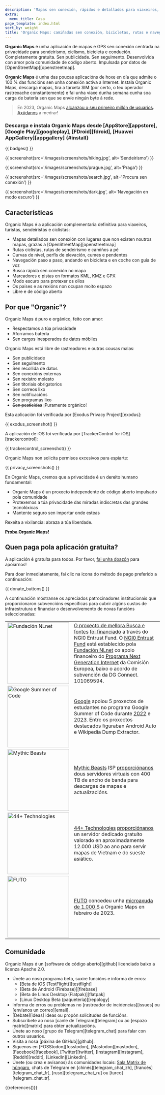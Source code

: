 ```yaml
---
description: 'Mapas sen conexión, rápidos e detallados para viaxeiros, turistas, condutores, sendeiristas e ciclistas creados polos fundadores de MapsWithMe (Maps.Me).'
extra:
  menu_title: Casa
page_template: index.html
sort_by: weight
title: 'Organic Maps: camiñadas sen conexión, bicicletas, rutas e navegación'
---
```


**Organic Maps** é unha aplicación de mapas e GPS sen conexión centrada na privacidade para sendeirismo, ciclismo, bicicleta e condución. Completamente gratuíta. Sen publicidade. Sen seguimento. Desenvolvida con amor pola comunidade de código aberto. Impulsada por datos de [OpenStreetMap][openstreetmap].

**Organic Maps** é unha das poucas aplicacións de hoxe en día que admite o 100 % das funcións sen unha conexión activa a Internet. Instala Organic Maps, descarga mapas, tira a tarxeta SIM (por certo, o teu operador rastrexache constantemente) e fai unha viaxe dunha semana cunha soa carga de batería sen que se envíe ningún byte á rede.

> En 2023, Organic Maps [alcanzou o seu primeiro millón de usuarios](@/news/2023-12-23/281/index.md). [Axúdanos](@/donate/index.md) a medrar!

### Descarga e instala Organic Maps desde [AppStore][appstore], [Google Play][googleplay], [FDroid][fdroid], [Huawei AppGallery][appgallery] {#install}

{{ badges() }}

{{ screenshot(src='/images/screenshots/hiking.jpg', alt='Sendeirismo') }}

{{ screenshot(src='/images/screenshots/prague.jpg', alt='Praga') }}

{{ screenshot(src='/images/screenshots/search.jpg', alt='Procura sen conexión') }}

{{ screenshot(src='/images/screenshots/dark.jpg', alt='Navegación en modo escuro') }}

## Características

Organic Maps é a aplicación complementaria definitiva para viaxeiros,
turistas, sendeiristas e ciclistas:

- Mapas detallados sen conexión con lugares que non existen noutros mapas,
  grazas a [OpenStreetMap][openstreetmap]
- Rutas ciclistas, rutas de sendeirismo e camiños a pé
- Curvas de nivel, perfís de elevación, cumes e pendentes
- Navegación paso a paso, andando en bicicleta e en coche con guía de voz
- Busca rápida sen conexión no mapa
- Marcadores e pistas en formatos KML, KMZ e GPX
- Modo escuro para protexer os ollos
- Os países e as rexións non ocupan moito espazo
- Libre e de código aberto

## Por que "Organic"?

Organic Maps é puro e orgánico, feito con amor:

- Respectamos a túa privacidade
- Aforramos batería
- Sen cargos inesperados de datos móbiles

Organic Maps está libre de rastreadores e outras cousas malas:

- Sen publicidade
- Sen seguimento
- Sen recollida de datos
- Sen conexións externas
- Sen rexistro molesto
- Sen titoriais obrigatorios
- Sen correos lixo
- Sen notificacións
- Sen programas lixo
- ~~Sen pesticidas~~ ¡Puramente orgánico!

Esta aplicación foi verificada por [Exodus Privacy Project][exodus]:

{{ exodus_screenshot() }}

A aplicación de iOS foi verificada por [TrackerControl for iOS][trackercontrol]:

{{ trackercontrol_screenshot() }}

Organic Maps non solicita permisos excesivos para espiarte:

{{ privacy_screenshots() }}

En Organic Maps, cremos que a privacidade é un dereito humano fundamental:

- Organic Maps é un proxecto independente de código aberto impulsado pola comunidade
- Protexemos a túa privacidade das miradas indiscretas das grandes tecnolóxicas
- Mantente seguro sen importar onde esteas

Rexeita a vixilancia: abraza a túa liberdade.

**[Proba Organic Maps!](#install)**

## Quen paga pola aplicación gratuíta?

A aplicación é gratuíta para todos. Por favor, [fai unha doazón](@/donate/index.md) para apoiarnos!

Para doar inmediatamente, fai clic na icona do método de pago preferido a continuación:

{{ donate_buttons() }}

A continuación móstranse os apreciados patrocinadores institucionais que proporcionaron subvencións específicas para cubrir algúns custos de infraestrutura e financiar o desenvolvemento de novas funcións seleccionadas:

<table style="border-spacing: 20px">
  <tr>
    <td>
      <a href="https://nlnet.nl/"><img src="{{ base_url() }}/sponsors/nlnet.svg" alt="Fundación NLnet" width="200px"></a>
    </td>
    <td>
      <a href="https://github.com/organicmaps/organicmaps/milestone/7">O proxecto de mellora Busca e fontes</a> <a href="https://nlnet.nl/project/OrganicMaps/">foi financiado</a> a través do NGI0 Entrust Fund. O <a href="https://nlnet.nl/entrust/">NGI0 Entrust Fund</a> está establecido pola <a href="https://nlnet.nl/">Fundación NLnet</a> co apoio financeiro do <a href="https://www.ngi.eu/">Programa Next Generation Internet</a> da Comisión Europea, baixo o acordo de subvención da DG Connect. 101069594.
    </td>
  </tr>
  <tr>
    <td>
      <a href="https://summerofcode.withgoogle.com/"><img src="{{ base_url() }}/sponsors/gsoc.svg" alt="Google Summer of Code" width="200px"></a>
    </td>
    <td>
      <a href="https://summerofcode.withgoogle.com/">Google</a> apoiou 5 proxectos de estudantes no programa Google Summer of Code durante <a href="https://summerofcode.withgoogle.com/programs/2022/organizations/organic-maps">2022</a> e <a href="https://summerofcode.withgoogle.com/programs/2023/organizations/organic-maps">2023</a>. Entre os proxectos destacados figuraban Android Auto e Wikipedia Dump Extractor.
    </td>
  </tr>
  <tr>
    <td>
      <a href="https://www.mythic-beasts.com/"><img src="{{ base_url() }}/sponsors/mythic-beasts.png" alt="Mythic Beasts" width="200px"></a>
    </td>
    <td>
     <a href="https://www.mythic-beasts.com/">Mythic Beasts</a> ISP <a href="https://www.mythic-beasts.com/blog/2021/10/06/improving-the-world-bit-by-expensive-bit/">proporciónanos</a> dous servidores virtuais con 400 TB de ancho de banda para descargas de mapas e actualizacións.
    </td>
  </tr>
  <tr>
    <td>
      <a href="https://44plus.vn"><img src="{{ base_url() }}/sponsors/44plus.svg" alt="44+ Technologies" width="200px"></a>
    </td>
    <td>
      <a href="https://44plus.vn">44+ Technologies</a> <a href="https://44plus.vn/organicmaps">proporciónanos</a> un servidor dedicado gratuíto valorado en aproximadamente 12.000 USD ao ano para servir mapas de Vietnam e do sueste asiático.
    </td>
  </tr>
  <tr>
    <td>
      <a href="https://futo.org"><img src="{{ base_url() }}/sponsors/futo.svg" alt="FUTO" width="200px"></a>
    </td>
    <td>
      <a href="https://futo.org">FUTO</a> concedeu unha <a href="https://www.youtube.com/watch?v=fJJclgBHrEw">microaxuda de 1.000 $</a> a Organic Maps en febreiro de 2023.
    </td>
  </tr>
</table>

## Comunidade

Organic Maps é un [software de código aberto][github] licenciado baixo a licenza Apache 2.0.

- Únete ao noso programa beta, suxire funcións e informa de erros:
  * [Beta de iOS (TestFlight)][testflight]
  * [Beta de Android (Firebase)][firebase]
  * [Beta de Linux Desktop (Flatpak)][flatpak]
  * [Linux Desktop Beta (paquetería)][repology]
- Informa de erros ou problemas no [rastreador de incidencias][issues] ou [envíanos un correo][email].
- [Debate][ideas] ideas ou propón solicitudes de funcións.
- Subscríbete ao noso [canle de Telegram][telegram] ou ao [espazo matrix][matrix] para obter actualizacións.
- Únete ao noso [grupo de Telegram][telegram_chat] para falar con outros usuarios.
- Visita a nosa [páxina de GitHub][github].
- Síguenos en [FOSStodon][fosstodon], [Mastodon][mastodon], [Facebook][facebook], [Twitter][twitter], [Instagram][instagram], [Reddit][reddit], [LinkedIn][LinkedIn].
- Únete (ou crea e avísanos) ás comunidades locais: [Sala Matrix de húngaro](https://matrix.to/#/#organicmapstranslate_hu:matrix.org), chats de Telegram en [chinés][telegram_chat_zh], [francés][telegram_chat_fr], [ruso][telegram_chat_ru] ou [turco][telegram_chat_tr].

[fork]: https://en.wikipedia.org/wiki/Fork_(desenvolvemento%20de%20software)

{{references()}}
